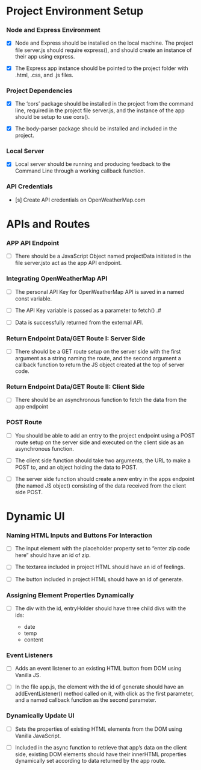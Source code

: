 Project Environment Setup
==========================

### Node and Express Environment

- [x] Node and Express should be installed on the local machine. The project file server.js should require express(), and should create an instance of their app using express.

- [x] The Express app instance should be pointed to the project folder with .html, .css, and .js files.

### Project Dependencies

- [x] The ‘cors’ package should be installed in the project from the command line, required in the project file server.js, and the instance of the app should be setup to use cors().

- [x] The body-parser package should be installed and included in the project.

### Local Server

- [x] Local server should be running and producing feedback to the Command Line through a working callback function.

### API Credentials

- [s] Create API credentials on OpenWeatherMap.com

APIs and Routes
===============

### APP API Endpoint

- [ ] There should be a JavaScript Object named projectData initiated in the file server.jsto act as the app API endpoint.

### Integrating OpenWeatherMap API

- [ ] The personal API Key for OpenWeatherMap API is saved in a named const variable.

- [ ] The API Key variable is passed as a parameter to fetch() .#

- [ ] Data is successfully returned from the external API.

### Return Endpoint Data/GET Route I: Server Side

- [ ] There should be a GET route setup on the server side with the first argument as a string naming the route, and the second argument a callback function to return the JS object created at the top of server code.

### Return Endpoint Data/GET Route II: Client Side

- [ ] There should be an asynchronous function to fetch the data from the app endpoint

### POST Route

- [ ] You should be able to add an entry to the project endpoint using a POST route setup on the server side and executed on the client side as an asynchronous function.

- [ ] The client side function should take two arguments, the URL to make a POST to, and an object holding the data to POST.

- [ ] The server side function should create a new entry in the apps endpoint (the named JS object) consisting of the data received from the client side POST.

Dynamic UI
==========

### Naming HTML Inputs and Buttons For Interaction

- [ ] The input element with the placeholder property set to “enter zip code here” should have an id of zip.

- [ ] The textarea included in project HTML should have an id of feelings.

- [ ] The button included in project HTML should have an id of generate.

### Assigning Element Properties Dynamically

- [ ] The div with the id, entryHolder should have three child divs with the ids:

  - date
  - temp
  - content
### Event Listeners

- [ ] Adds an event listener to an existing HTML button from DOM using Vanilla JS.

- [ ] In the file app.js, the element with the id of generate should have an addEventListener() method called on it, with click as the first parameter, and a named callback function as the second parameter.

### Dynamically Update UI

- [ ] Sets the properties of existing HTML elements from the DOM using Vanilla JavaScript.

- [ ] Included in the async function to retrieve that app’s data on the client side, existing DOM elements should have their innerHTML properties dynamically set according to data returned by the app route.
